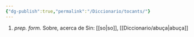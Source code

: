 ```yaml
---
{"dg-publish":true,"permalink":"/Diccionario/tocants/"}
---
```


1. *prep. form.* Sobre, acerca de
    Sin: [[so\|so]], [[Diccionario/abuça\|abuça]]